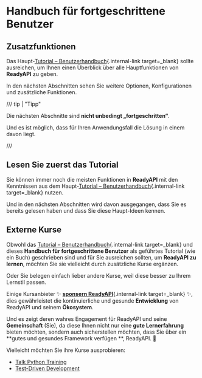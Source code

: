 # Handbuch für fortgeschrittene Benutzer

## Zusatzfunktionen

Das Haupt-[Tutorial – Benutzerhandbuch](../tutorial/index.md){.internal-link target=_blank} sollte ausreichen, um Ihnen einen Überblick über alle Hauptfunktionen von **ReadyAPI** zu geben.

In den nächsten Abschnitten sehen Sie weitere Optionen, Konfigurationen und zusätzliche Funktionen.

/// tip | "Tipp"

Die nächsten Abschnitte sind **nicht unbedingt „fortgeschritten“**.

Und es ist möglich, dass für Ihren Anwendungsfall die Lösung in einem davon liegt.

///

## Lesen Sie zuerst das Tutorial

Sie können immer noch die meisten Funktionen in **ReadyAPI** mit den Kenntnissen aus dem Haupt-[Tutorial – Benutzerhandbuch](../tutorial/index.md){.internal-link target=_blank} nutzen.

Und in den nächsten Abschnitten wird davon ausgegangen, dass Sie es bereits gelesen haben und dass Sie diese Haupt-Ideen kennen.

## Externe Kurse

Obwohl das [Tutorial – Benutzerhandbuch](../tutorial/index.md){.internal-link target=_blank} und dieses **Handbuch für fortgeschrittene Benutzer** als geführtes Tutorial (wie ein Buch) geschrieben sind und für Sie ausreichen sollten, um **ReadyAPI zu lernen**, möchten Sie sie vielleicht durch zusätzliche Kurse ergänzen.

Oder Sie belegen einfach lieber andere Kurse, weil diese besser zu Ihrem Lernstil passen.

Einige Kursanbieter ✨ [**sponsern ReadyAPI**](../help-readyapi.md#den-autor-sponsern){.internal-link target=_blank} ✨, dies gewährleistet die kontinuierliche und gesunde **Entwicklung** von ReadyAPI und seinem **Ökosystem**.

Und es zeigt deren wahres Engagement für ReadyAPI und seine **Gemeinschaft** (Sie), da diese Ihnen nicht nur eine **gute Lernerfahrung** bieten möchten, sondern auch sicherstellen möchten, dass Sie über ein **gutes und gesundes Framework verfügen **, ReadyAPI. 🙇

Vielleicht möchten Sie ihre Kurse ausprobieren:

* <a href="https://training.talkpython.fm/readyapi-courses" class="external-link" target="_blank">Talk Python Training</a>
* <a href="https://testdriven.io/courses/tdd-readyapi/" class="external-link" target="_blank">Test-Driven Development</a>

